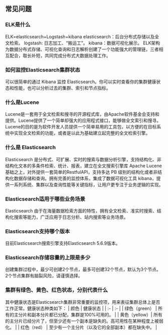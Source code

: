 ## 常见问题
### ELK是什么
ELK=elasticsearch+Logstash+kibana 
elasticsearch：后台分布式存储以及全文检索。 
logstash: 日志加工、“搬运工”。
kibana：数据可视化展示。 
ELK架构为数据分布式存储、可视化查询和日志解析创建了一个功能强大的管理链，三者相互配合，取长补短，共同完成分布式大数据处理工作。
### 如何监控Elasticsearch集群状态
可以很简单的通过 Kibana 监控 Elasticsearch。你可以实时查看你的集群健康状态和性能，也可以分析过去的集群、索引和节点指标。
### 什么是Lucene
Lucene是一套用于全文检索和搜寻的开源程式库，由Apache软件基金会支持和提供。Lucene提供了一个简单却强大的应用程式接口，能够做全文索引和搜寻。Lucene的目的是为软件开发人员提供一个简单易用的工具包，以方便的在目标系统中实现全文检索的功能，或者是以此为基础建立起完整的全文检索引擎。
### 什么是 Elasticsearch
Elasticsearch 是分布式、可扩展、实时的搜索与数据分析引擎，支持结构化、非结构化文本的多条件检索、统计、报表，建立在全文搜索引擎库 Apache Lucene基础之上，对外提供一套简单的RestfulAPI，支持多达 PB 级别的结构化或者非结构化数据存储和查询。拥有完善的监控体系，集成了数据可视化工具 kibana，提供一系列系统、集群以及查询性能等关键指标，让用户更专注于业务逻辑的实现。
### Elasticsearch适用于哪些业务场景
Elasticsearch 由于在海量数据检索方面的特性，拥有全文检索、准实时搜索、结构化搜索等能力，广泛应用于日志分析、站内搜索等业务场景。
### Elasticsearch支持哪个版本
目前Elasticsearch搜索引擎支持Elasticsearch 5.6.9版本。
### Elasticsearch存储容量的上限是多少
创建集群过程中，最少可创建2个节点，最多可创建32个节点，默认为3个节点。2个节点集群有脑裂风险，请谨慎选择。
### 集群有绿色、黄色、红色状态，分别代表什么
其中健康状态是Elasticsearch集群非常重要的监控项，用来表征集群总体上是否工作正常。健康状态种类如下：
| 颜色 | 健康状态 |
| :- | :- |
| 绿色（green） | 所有的主分片和副本分片都已分配，集群是100%可用的。 |
| 黄色（yellow）| 所有的主分片已经分片了，但至少还有一个副本是缺失的。高可用性在某种程度上被弱化。 |
| 红色（red） | 至少有一个主分片（以及它的全部副本）都在缺失中。 |


